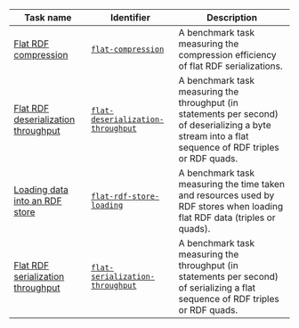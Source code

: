 Task name | Identifier | Description
--- | --- | ---
[Flat RDF compression](https://w3id.org/riverbench/v/2.0.1/tasks/flat-compression) | [`flat-compression`](https://w3id.org/riverbench/v/2.0.1/tasks/flat-compression) | A benchmark task measuring the compression efficiency of flat RDF serializations. 
[Flat RDF deserialization throughput](https://w3id.org/riverbench/v/2.0.1/tasks/flat-deserialization-throughput) | [`flat-deserialization-throughput`](https://w3id.org/riverbench/v/2.0.1/tasks/flat-deserialization-throughput) | A benchmark task measuring the throughput (in statements per second) of deserializing a byte stream into a flat sequence of RDF triples or RDF quads. 
[Loading data into an RDF store](https://w3id.org/riverbench/v/2.0.1/tasks/flat-rdf-store-loading) | [`flat-rdf-store-loading`](https://w3id.org/riverbench/v/2.0.1/tasks/flat-rdf-store-loading) | A benchmark task measuring the time taken and resources used by RDF stores when loading flat RDF data (triples or quads). 
[Flat RDF serialization throughput](https://w3id.org/riverbench/v/2.0.1/tasks/flat-serialization-throughput) | [`flat-serialization-throughput`](https://w3id.org/riverbench/v/2.0.1/tasks/flat-serialization-throughput) | A benchmark task measuring the throughput (in statements per second) of serializing a flat sequence of RDF triples or RDF quads. 
